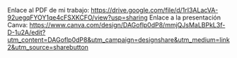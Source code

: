 Enlace al PDF de mi trabajo: https://drive.google.com/file/d/1rI3ALacVA-92uegqFYOY1qe4cFSXKCFO/view?usp=sharing
Enlace a la presentación Canva: https://www.canva.com/design/DAGoflp0dP8/mmjQJsMaLBPkL3f-D-1u2A/edit?utm_content=DAGoflp0dP8&utm_campaign=designshare&utm_medium=link2&utm_source=sharebutton
